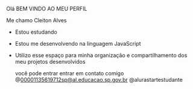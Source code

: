 Olá BEM VINDO AO MEU PERFIL

Me chamo Cleiton Alves 
- Estou estudando
- Estou me desenvolvendo na linguagem JavaScript
- Utilizo esse espaço para minha organização e compartilhamento dos meu projetos desenvolvidos

   você pode entrar entrar em contato comigo
   @00001135619712sp@al.educacao.sp.gov.br
  @alurastartestudante
